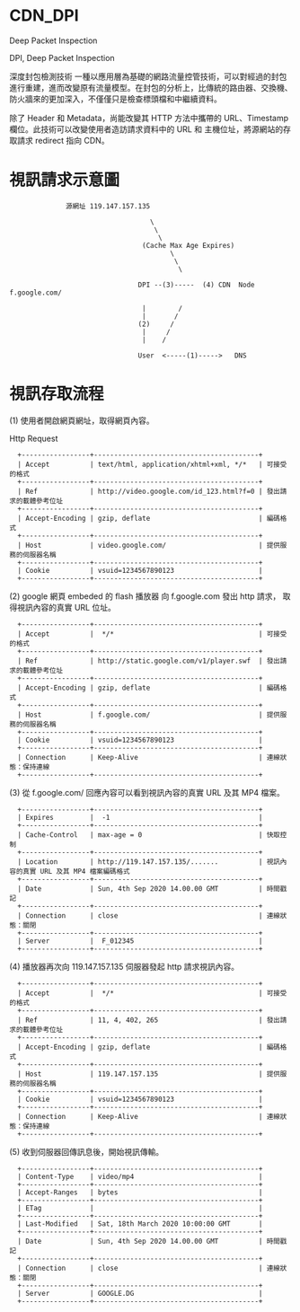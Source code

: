 # CDN_DPI
Deep Packet Inspection

DPI, Deep Packet Inspection

深度封包檢測技術
一種以應用層為基礎的網路流量控管技術，可以對經過的封包進行重建，進而改變原有流量模型。在封包的分析上，比傳統的路由器、交換機、防火牆來的更加深入，不僅僅只是檢查標頭檔和中繼續資料。

除了 Header 和 Metadata，尚能改變其 HTTP 方法中攜帶的 URL、Timestamp 欄位。此技術可以改變使用者造訪請求資料中的 URL 和 主機位址，將源網站的存取請求 redirect 指向 CDN。


# 視訊請求示意圖


                  源網址 119.147.157.135
                  
                                       \
                                        \
                                         \
                                     (Cache Max Age Expires)
                                            \
                                             \
                                              \
                                          
                                    DPI --(3)-----  (4) CDN  Node  f.google.com/  
                                             
                                     |        /
                                     |       /
                                    (2)     /
                                     |     /
                                     |    /
                                         
                                    User  <-----(1)----->   DNS
                                             
                                              


# 視訊存取流程

(1) 使用者開啟網頁網址，取得網頁內容。

 Http Request
 
      +-----------------+-----------------------------------------+
      | Accept          | text/html, application/xhtml+xml, */*   | 可接受的格式
      +-----------------+-----------------------------------------+
      | Ref             | http://video.google.com/id_123.html?f=0 | 發出請求的載體參考位址
      +-----------------+-----------------------------------------+
      | Accept-Encoding | gzip, deflate                           | 編碼格式
      +-----------------+-----------------------------------------+
      | Host            | video.google.com/                       | 提供服務的伺服器名稱
      +-----------------+-----------------------------------------+
      | Cookie          | vsuid=1234567890123                     |
      +-----------------+-----------------------------------------+
      
 (2) google 網頁 embeded 的 flash 播放器 向 f.google.com 發出 http 請求，
     取得視訊內容的真實 URL 位址。
     
      +-----------------+-----------------------------------------+
      | Accept          |  */*                                    | 可接受的格式
      +-----------------+-----------------------------------------+
      | Ref             | http://static.google.com/v1/player.swf  | 發出請求的載體參考位址
      +-----------------+-----------------------------------------+
      | Accept-Encoding | gzip, deflate                           | 編碼格式
      +-----------------+-----------------------------------------+
      | Host            | f.google.com/                           | 提供服務的伺服器名稱
      +-----------------+-----------------------------------------+
      | Cookie          | vsuid=1234567890123                     |
      +-----------------+-----------------------------------------+
      | Connection      | Keep-Alive                              | 連線狀態：保持連線
      +-----------------+-----------------------------------------+
      
  (3) 從 f.google.com/ 回應內容可以看到視訊內容的真實 URL 及其 MP4 檔案。
  
      +-----------------+-----------------------------------------+
      | Expires         |  -1                                     | 
      +-----------------+-----------------------------------------+
      | Cache-Control   | max-age = 0                             | 快取控制
      +-----------------+-----------------------------------------+
      | Location        | http://119.147.157.135/.......          | 視訊內容的真實 URL 及其 MP4 檔案編碼格式
      +-----------------+-----------------------------------------+
      | Date            | Sun, 4th Sep 2020 14.00.00 GMT          | 時間戳記
      +-----------------+-----------------------------------------+
      | Connection      | close                                   | 連線狀態：關閉
      +-----------------+-----------------------------------------+
      | Server          |  F_012345                               |
      +-----------------+-----------------------------------------+
      
  (4) 播放器再次向 119.147.157.135 伺服器發起 http 請求視訊內容。
  
  
      +-----------------+-----------------------------------------+
      | Accept          |  */*                                    | 可接受的格式
      +-----------------+-----------------------------------------+
      | Ref             | 11, 4, 402, 265                         | 發出請求的載體參考位址
      +-----------------+-----------------------------------------+
      | Accept-Encoding | gzip, deflate                           | 編碼格式
      +-----------------+-----------------------------------------+
      | Host            | 119.147.157.135                         | 提供服務的伺服器名稱
      +-----------------+-----------------------------------------+
      | Cookie          | vsuid=1234567890123                     |
      +-----------------+-----------------------------------------+
      | Connection      | Keep-Alive                              | 連線狀態：保持連線
      +-----------------+-----------------------------------------+
     
  (5) 收到伺服器回傳訊息後，開始視訊傳輸。
  
      +-----------------+-----------------------------------------+
      | Content-Type    | video/mp4                               | 
      +-----------------+-----------------------------------------+
      | Accept-Ranges   | bytes                                   | 
      +-----------------+-----------------------------------------+
      | ETag            |                                         | 
      +-----------------+-----------------------------------------+
      | Last-Modified   | Sat, 18th March 2020 10:00:00 GMT       |
      +-----------------+-----------------------------------------+
      | Date            | Sun, 4th Sep 2020 14.00.00 GMT          | 時間戳記
      +-----------------+-----------------------------------------+
      | Connection      | close                                   | 連線狀態：關閉
      +-----------------+-----------------------------------------+
      | Server          | GOOGLE.DG                               |
      +-----------------+-----------------------------------------+
